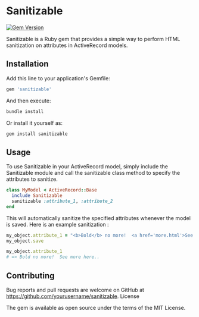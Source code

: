# Sanitizable

[![Gem Version](https://badge.fury.io/rb/sanitizable.svg)](https://badge.fury.io/rb/sanitizable)

Sanitizable is a Ruby gem that provides a simple way to perform HTML sanitization on attributes in ActiveRecord models.

## Installation

Add this line to your application's Gemfile:

```ruby
gem 'sanitizable'
```

And then execute:

```bash
bundle install
```

Or install it yourself as:

```bash
gem install sanitizable
```

## Usage

To use Sanitizable in your ActiveRecord model, simply include the Sanitizable module and call the sanitizable class method to specify the attributes to sanitize.

```ruby
class MyModel < ActiveRecord::Base
  include Sanitizable
  sanitizable :attribute_1, :attribute_2
end
```

This will automatically sanitize the specified attributes whenever the model is saved.
Here is an example sanitization :

```ruby
my_object.attribute_1 = "<b>Bold</b> no more!  <a href='more.html'>See more here</a>..."
my_object.save

my_object.attribute_1
# => Bold no more!  See more here..
```

## Contributing

Bug reports and pull requests are welcome on GitHub at https://github.com/yourusername/sanitizable.
License

The gem is available as open source under the terms of the MIT License.